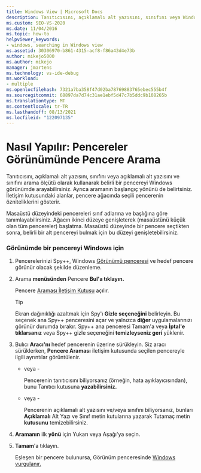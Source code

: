 ```yaml
---
title: Windows View | Microsoft Docs
description: Tanıtıcısını, açıklamalı alt yazısını, sınıfını veya Windows içinde açıklamalı alt yazı ve sınıf birleşimini kullanarak Spy++ aracının Visual Studio.
ms.custom: SEO-VS-2020
ms.date: 11/04/2016
ms.topic: how-to
helpviewer_keywords:
- windows, searching in Windows view
ms.assetid: 30306970-b861-4315-acf8-f86a43d4e73b
author: mikejo5000
ms.author: mikejo
manager: jmartens
ms.technology: vs-ide-debug
ms.workload:
- multiple
ms.openlocfilehash: 7321a7ba358f47d02ba78769883765ebec555b4f
ms.sourcegitcommit: 68897da7d74c31ae1ebf5d47c7b5ddc9b108265b
ms.translationtype: MT
ms.contentlocale: tr-TR
ms.lasthandoff: 08/13/2021
ms.locfileid: "122097135"
---
```

# <a name="how-to-search-for-a-window-in-windows-view"></a>Nasıl Yapılır: Pencereler Görünümünde Pencere Arama
Tanıtıcısını, açıklamalı alt yazısını, sınıfını veya açıklamalı alt yazısını ve sınıfını arama ölçütü olarak kullanarak belirli bir pencereyi Windows görünümde arayabilirsiniz. Ayrıca aramanın başlangıç yönünü de belirtsiniz. İletişim kutusundaki alanlar, pencere ağacında seçili pencerenin özniteliklerini gösterir.

 Masaüstü düzeyindeki pencereleri sınıf adlarına ve başlığına göre tanımlayabilirsiniz. Ağacın ikinci düzeye genişleterek (masaüstünü küçük olan tüm pencereler) başlatma. Masaüstü düzeyinde bir pencere seçtikten sonra, belirli bir alt pencereyi bulmak için bu düzeyi genişletebilirsiniz.

### <a name="to-search-for-a-window-in-windows-view"></a>Görünümde bir pencereyi Windows için

1. Pencerelerinizi Spy++, Windows [Görünümü penceresi](../debugger/windows-view.md) ve hedef pencere görünür olacak şekilde düzenleme.

2. Arama **menüsünden** Pencere **Bul'a tıklayın.**

    Pencere [Araması İletişim Kutusu](../debugger/window-search-dialog-box.md) açılır.

   > [!TIP]
   > Ekran dağınıklığı azaltmak için Spy'ı **Gizle seçeneğini** belirleyin. Bu seçenek ana Spy++ penceresini açar ve yalnızca **diğer** uygulamalarınızı görünür durumda bırakır. Spy++ ana penceresi Tamam'a veya **İptal'e** **tıklarsanız** veya Spy++ gizle seçeneğini **temizleyseniz geri** yüklenir.

3. Bulıcı **Aracı'nı** hedef pencerenin üzerine sürükleyin. Siz aracı sürüklerken, **Pencere Araması** iletişim kutusunda seçilen pencereyle ilgili ayrıntılar görüntülenir.

   - veya -

     Pencerenin tanıtıcısını biliyorsanız (örneğin, hata ayıklayıcısından), bunu Tanıtıcı kutusuna **yazabilirsiniz.**

   - veya -

     Pencerenin açıklamalı alt yazısını ve/veya sınıfını biliyorsanız, bunları  **Açıklamalı** Alt Yazı ve Sınıf metin kutularına yazarak Tutamaç metin **kutusunu** temizebilirsiniz.

4. **Aramanın** ilk **yönü** için Yukarı veya Aşağı'ya seçin.

5. **Tamam**'a tıklayın.

    Eşleşen bir pencere bulunursa, Görünüm penceresinde [Windows vurgulanır.](../debugger/windows-view.md)